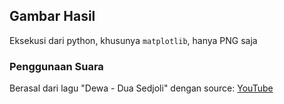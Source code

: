 ## Gambar Hasil
Eksekusi dari  python, khusunya `matplotlib`, hanya PNG saja

### Penggunaan Suara
Berasal dari lagu "Dewa - Dua Sedjoli" dengan source: [YouTube](https://youtu.be/U8girfB5Syc?si=zolT_zL8nXNqT1GF)
